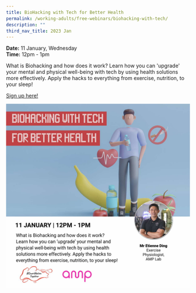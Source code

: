 ```yaml
---
title: BioHacking with Tech for Better Health
permalink: /working-adults/free-webinars/biohacking-with-tech/
description: ""
third_nav_title: 2023 Jan
---
```


**Date:** 11 January, Wednesday
<br> **Time:** 12pm - 1pm

What is Biohacking and how does it work? Learn how you can 'upgrade' your mental and physical well-being with tech by using health solutions more effectively. Apply the hacks to everything from exercise, nutrition, to your sleep! 

[Sign up here!](https://go.gov.sg/wa-biohacking-jan23)

![free webinar on biohacking with tech for better health](/images/Jan%202023/WA_11%20Jan2023.jpeg)